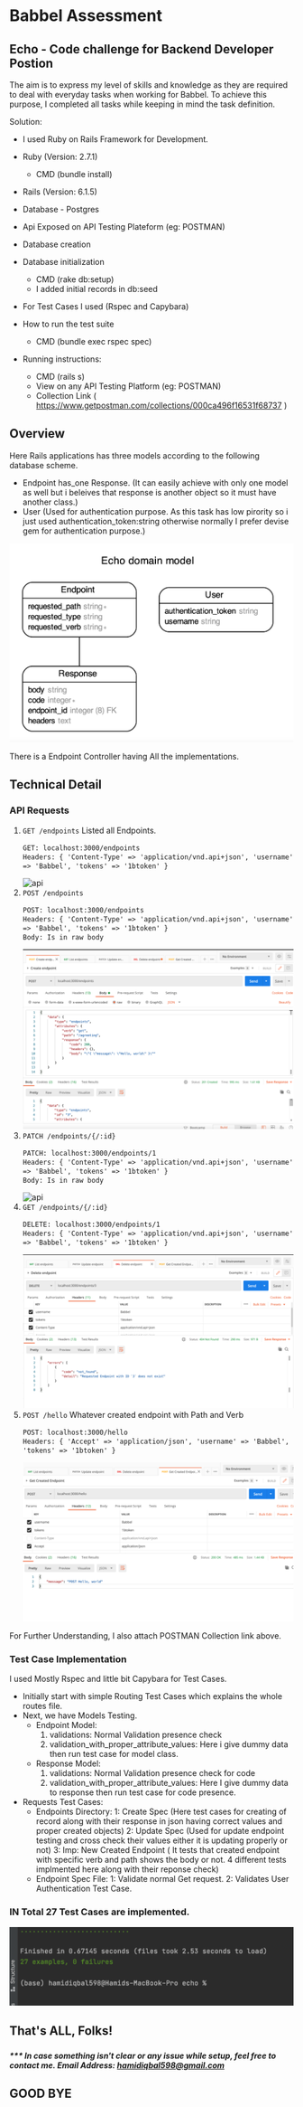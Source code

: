 # Babbel Assessment
## Echo - Code challenge for Backend Developer Postion


The aim is to express my level of skills and knowledge as they are required to deal with everyday tasks when working for Babbel.
To achieve this purpose, I completed all tasks while keeping in mind the task definition.

Solution:
* I used Ruby on Rails Framework for Development.
* Ruby (Version: 2.7.1)
    * CMD (bundle install)
* Rails (Version: 6.1.5)
* Database - Postgres
* Api Exposed on API Testing Plateform (eg: POSTMAN)
* Database creation
* Database initialization
    * CMD (rake db:setup)
    * I added initial records in db:seed

* For Test Cases I used (Rspec and Capybara)
* How to run the test suite
    * CMD (bundle exec rspec spec)

* Running instructions:
    * CMD (rails s)
    * View on any API Testing Platform (eg: POSTMAN)
    * Collection Link ( https://www.getpostman.com/collections/000ca496f16531f68737 )

## Overview

Here Rails applications has three models according to the following database scheme.
* Endpoint has_one Response. (It can easily achieve with only one model as well but i beleives that response is another object so it must have another class.)
* User (Used for authentication purpose. As this task has low pirority so i just used authentication_token:string otherwise normally I prefer devise gem for authentication purpose.)

![db_schema](public/ERD.PNG)

There is a Endpoint Controller having All the implementations.
## Technical Detail
### API Requests

1. `GET /endpoints` Listed all Endpoints.
   ```
   GET: localhost:3000/endpoints
   Headers: { 'Content-Type' => 'application/vnd.api+json', 'username' => 'Babbel', 'tokens' => '1btoken' }
    ```
   ![api](public/list_endpoints.png)
2. `POST /endpoints`
   ```
   POST: localhost:3000/endpoints
   Headers: { 'Content-Type' => 'application/vnd.api+json', 'username' => 'Babbel', 'tokens' => '1btoken' }
   Body: Is in raw body
    ```
   ![api](public/create_endpoint.png)
3. `PATCH /endpoints/{/:id}`
   ```
   PATCH: localhost:3000/endpoints/1
   Headers: { 'Content-Type' => 'application/vnd.api+json', 'username' => 'Babbel', 'tokens' => '1btoken' }
   Body: Is in raw body
    ```
   ![api](public/update_endpoint.png)
4. `GET /endpoints/{/:id}`
   ```
   DELETE: localhost:3000/endpoints/1
   Headers: { 'Content-Type' => 'application/vnd.api+json', 'username' => 'Babbel', 'tokens' => '1btoken' }
    ```
   ![api](public/delete_endpoint.png)
5. `POST /hello` Whatever created endpoint with Path and Verb
    ```
   POST: localhost:3000/hello
   Headers: { 'Accept' => 'application/json', 'username' => 'Babbel', 'tokens' => '1btoken' }
    ```
   ![api](public/newly_created_endpoint.png)

For Further Understanding, I also attach POSTMAN Collection link above.

### Test Case Implementation

I used Mostly Rspec and little bit Capybara for Test Cases.

* Initially start with simple Routing Test Cases which explains the whole routes file.
* Next, we have Models Testing.
    * Endpoint Model:
        1. validations: Normal Validation presence check
        2. validation_with_proper_attribute_values: Here i give dummy data then run test case for model class.
    * Response Model:
      1. validations: Normal Validation presence check for code
      2. validation_with_proper_attribute_values: Here I give dummy data to response then run test case for code presence.
* Requests Test Cases:
    * Endpoints Directory:
        1: Create Spec (Here test cases for creating of record along with their response in json having correct values and proper created objects)
        2: Update Spec (Used for update endpoint testing and cross check their values either it is updating properly or not)
        3: Imp: New Created Endpoint ( It tests that created endpoint with specific verb and path shows the body or not. 4 different tests implmented here along with their reponse check)
    * Endpoint Spec File:
        1: Validate normal Get request.
        2: Validates User Authentication Test Case.
      
### IN Total 27 Test Cases are implemented.

![test_cases](public/test_cases.png)

## That's ALL, Folks!

###

##### *** In case something isn't clear or any issue while setup, feel free to contact me. Email Address: hamidiqbal598@gmail.com

## GOOD BYE

